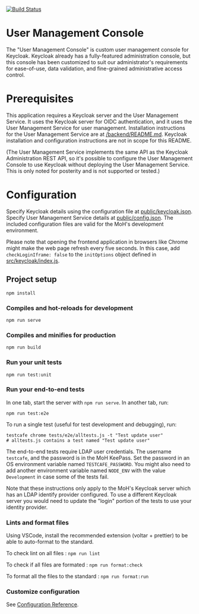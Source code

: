 [![Build Status](https://travis-ci.org/bcgov/moh-keycloak-user-management.svg?branch=master)](https://travis-ci.org/bcgov/moh-keycloak-user-management)

# User Management Console

The "User Management Console" is custom user management console for Keycloak. Keycloak already has a fully-featured administration console, but this console has been customized to suit our administrator's requirements for ease-of-use, data validation, and fine-grained administrative access control.

# Prerequisites

This application requires a Keycloak server and the User Management Service. It uses the Keycloak server for OIDC authentication, and it uses the User Management Service for user management. Installation instructions for the User Management Service are at [/backend/README.md](../backend). Keycloak installation and configuration instructions are not in scope for this README.

(The User Management Service implements the same API as the Keycloak Administration REST API, so it's possible to configure the User Management Console to use Keycloak without deploying the User Management Service. This is only noted for posterity and is not supported or tested.)

# Configuration

Specify Keycloak details using the configuration file at [public/keycloak.json](public/keycloak.json). Specify User Management Service details at [public/config.json](public/config.json). The included configuration files are valid for the MoH's development environment.

Please note that opening the frontend application in browsers like Chrome might make the web page refresh every five seconds. In this case, add `checkLoginIframe: false` to the `initOptions` object defined in [src/keycloak/index.js](src/keycloak/index.js).

## Project setup

```
npm install
```

### Compiles and hot-reloads for development

```
npm run serve
```

### Compiles and minifies for production

```
npm run build
```

### Run your unit tests

```
npm run test:unit
```

### Run your end-to-end tests

In one tab, start the server with `npm run serve`. In another tab, run:

```
npm run test:e2e
```

To run a single test (useful for test development and debugging), run:

```
testcafe chrome tests/e2e/alltests.js -t "Test update user"
# alltests.js contains a test named "Test update user"
```

The end-to-end tests require LDAP user credentials. The username `testcafe`, and the password is in the MoH KeePass. Set the password in an OS environment variable named `TESTCAFE_PASSWORD`. You might also need to add another environment variable named `NODE_ENV` with the value `Development` in case some of the tests fail.

Note that these instructions only apply to the MoH's Keycloak server which has an LDAP identify provider configured. To use a different Keycloak server you would need to update the "login" portion of the tests to use your identity provider.

### Lints and format files

Using VSCode, install the recommended extension (voltar + prettier) to be able to auto-format to the standard.

To check lint on all files :
`npm run lint`

To check if all files are formated :
`npm run format:check`

To format all the files to the standard :
`npm run format:run`

### Customize configuration

See [Configuration Reference](https://cli.vuejs.org/config/).
